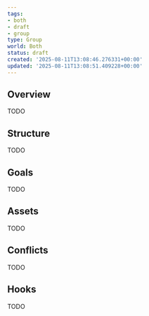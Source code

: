 ```yaml
---
tags:
- both
- draft
- group
type: Group
world: Both
status: draft
created: '2025-08-11T13:08:46.276331+00:00'
updated: '2025-08-11T13:08:51.409228+00:00'
---
```



## Overview

TODO
## Structure

TODO
## Goals

TODO
## Assets

TODO
## Conflicts

TODO
## Hooks

TODO
